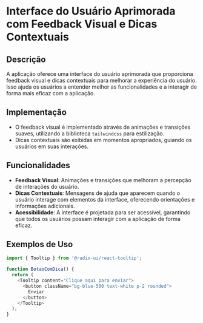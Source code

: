 # Interface do Usuário Aprimorada com Feedback Visual e Dicas Contextuais

## Descrição
A aplicação oferece uma interface do usuário aprimorada que proporciona feedback visual e dicas contextuais para melhorar a experiência do usuário. Isso ajuda os usuários a entender melhor as funcionalidades e a interagir de forma mais eficaz com a aplicação.

## Implementação
- O feedback visual é implementado através de animações e transições suaves, utilizando a biblioteca `tailwindcss` para estilização.
- Dicas contextuais são exibidas em momentos apropriados, guiando os usuários em suas interações.

## Funcionalidades
- **Feedback Visual**: Animações e transições que melhoram a percepção de interações do usuário.
- **Dicas Contextuais**: Mensagens de ajuda que aparecem quando o usuário interage com elementos da interface, oferecendo orientações e informações adicionais.
- **Acessibilidade**: A interface é projetada para ser acessível, garantindo que todos os usuários possam interagir com a aplicação de forma eficaz.

## Exemplos de Uso
```javascript
import { Tooltip } from '@radix-ui/react-tooltip';

function BotaoComDica() {
  return (
    <Tooltip content="Clique aqui para enviar">
      <button className="bg-blue-500 text-white p-2 rounded">
        Enviar
      </button>
    </Tooltip>
  );
}
